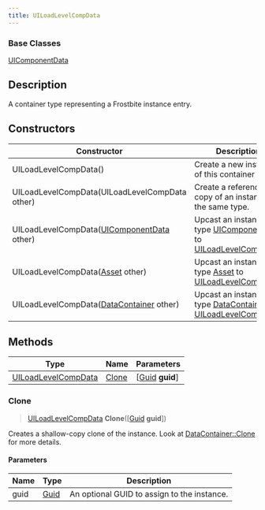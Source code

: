 ```yaml
---
title: UILoadLevelCompData
---
```

### Base Classes

[UIComponentData](UIComponentData)

## Description

A container type representing a Frostbite instance entry.

## Constructors

| Constructor                                                                    | Description                                                                                                                   |
| ------------------------------------------------------------------------------ | ----------------------------------------------------------------------------------------------------------------------------- |
| UILoadLevelCompData()                                                          | Create a new instance of this container type.                                                                                 |
| UILoadLevelCompData(UILoadLevelCompData other)                                 | Create a reference copy of an instance of the same type.                                                                      |
| UILoadLevelCompData([UIComponentData](UIComponentData) other)                  | Upcast an instance of type [UIComponentData](UIComponentData) to [UILoadLevelCompData](UILoadLevelCompData).                  |
| UILoadLevelCompData([Asset](Asset) other)                                      | Upcast an instance of type [Asset](Asset) to [UILoadLevelCompData](UILoadLevelCompData).                                      |
| UILoadLevelCompData([DataContainer](/vext/ref/shared/class/datacontainer) other) | Upcast an instance of type [DataContainer](/vext/ref/shared/class/datacontainer) to [UILoadLevelCompData](UILoadLevelCompData). |

## Methods

| Type                                       | Name            | Parameters                                     |
| ------------------------------------------ | --------------- | ---------------------------------------------- |
| [UILoadLevelCompData](UILoadLevelCompData) | [Clone](#clone) | \[[Guid](/vext/ref/shared/class/guid) **guid**\] |

### Clone

> [UILoadLevelCompData](UILoadLevelCompData) **Clone**(\[[Guid](/vext/ref/shared/class/guid) **guid**\])

Creates a shallow-copy clone of the instance. Look at [DataContainer::Clone](/vext/ref/shared/class/datacontainer#clone) for more details.

#### Parameters

| Name | Type         | Description                                 |
| ---- | ------------ | ------------------------------------------- |
| guid | [Guid](Guid) | An optional GUID to assign to the instance. |
